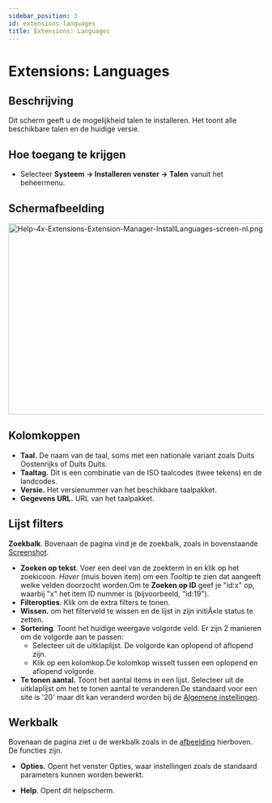 ```yaml
---
sidebar_position: 3
id: extensions-languages
title: Extensions: Languages
---
```

# Extensions: Languages
## Beschrijving

Dit scherm geeft u de mogelijkheid talen te installeren. Het toont alle
beschikbare talen en de huidige versie.

## Hoe toegang te krijgen

- Selecteer **Systeem **→** Installeren venster **→** Talen** vanuit het
  beheermenu.

## Schermafbeelding

<img
src="https://docs.joomla.org/images/thumb/9/96/Help-4x-Extensions-Extension-Manager-InstallLanguages-screen-nl.png/800px-Help-4x-Extensions-Extension-Manager-InstallLanguages-screen-nl.png"
decoding="async"
srcset="https://docs.joomla.org/images/9/96/Help-4x-Extensions-Extension-Manager-InstallLanguages-screen-nl.png 1.5x"
data-file-width="1142" data-file-height="538" width="800" height="377"
alt="Help-4x-Extensions-Extension-Manager-InstallLanguages-screen-nl.png" />

## Kolomkoppen

- **Taal.** De naam van de taal, soms met een nationale variant zoals
  Duits Oostenrijks of Duits Duits.
- **Taaltag.** Dit is een combinatie van de ISO taalcodes (twee tekens)
  en de landcodes.
- **Versie.** Het versienummer van het beschikbare taalpakket.
- **Gegevens URL.** URL van het taalpakket.

## Lijst filters

**Zoekbalk**. Bovenaan de pagina vind je de zoekbalk, zoals in
bovenstaande [Screenshot](#screenshot).

- **Zoeken op tekst**. Voer een deel van de zoekterm in en klik op het
  zoekicoon. *Hover* (muis boven item) om een *Tooltip* te zien dat
  aangeeft welke velden doorzocht worden.Om te **Zoeken op ID** geef je
  "id:x" op, waarbij "x" het item ID nummer is (bijvoorbeeld, "id:19").
- **Filteropties**. Klik om de extra filters te tonen.
- **Wissen.** om het filterveld te wissen en de lijst in zijn initiÃ«le
  status te zetten.
- **Sortering**. Toont het huidige weergave volgorde veld. Er zijn 2
  manieren om de volgorde aan te passen:
  - Selecteer uit de uitklaplijst. De volgorde kan oplopend of aflopend
    zijn.
  - Klik op een kolomkop.De kolomkop wisselt tussen een oplopend en
    aflopend volgorde.
- **Te tonen aantal.** Toont het aantal items in een lijst. Selecteer
  uit de uitklaplijst om het te tonen aantal te veranderen.De standaard
  voor een site is '20' maar dit kan veranderd worden bij de [Algemene
  instellingen](https://docs.joomla.org/Help4.x:Site_Global_Configuration/nl#defaultlistlimit "Help4.x:Site Global Configuration/nl").

## Werkbalk

Bovenaan de pagina ziet u de werkbalk zoals in de
[afbeelding](#Schermafbeelding) hierboven. De functies zijn.

- **Opties.** Opent het venster Opties, waar instellingen zoals de
  standaard parameters kunnen worden bewerkt.

<!-- -->

- **Help**. Opent dit helpscherm.
